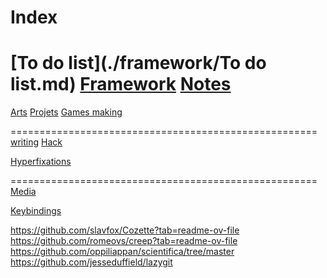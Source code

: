 # Index

[To do list](./framework/To do list.md)
[Framework](./framework/framework.md)
[Notes](./notes/Notes.md)
=====================================================
[Arts](./arts/Art.md)
[Projets](./projets/Projets.md)
[Games making](./gamemaker/games.md)

=====================================================
[writing](./writing/writing.md)
[Hack](./Hack/hack.md)

[Hyperfixations](./hyperfixations/index.md)

=====================================================
[Media](./media/media.md)

[Keybindings](./cheatsheets/Keybindings)

https://github.com/slavfox/Cozette?tab=readme-ov-file
https://github.com/romeovs/creep?tab=readme-ov-file
https://github.com/oppiliappan/scientifica/tree/master
https://github.com/jesseduffield/lazygit

